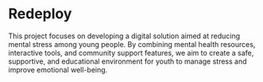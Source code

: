 # Redeploy
This project focuses on developing a digital solution aimed at reducing mental stress among young people. By combining mental health resources, interactive tools, and community support features, we aim to create a safe, supportive, and educational environment for youth to manage stress and improve emotional well-being.
